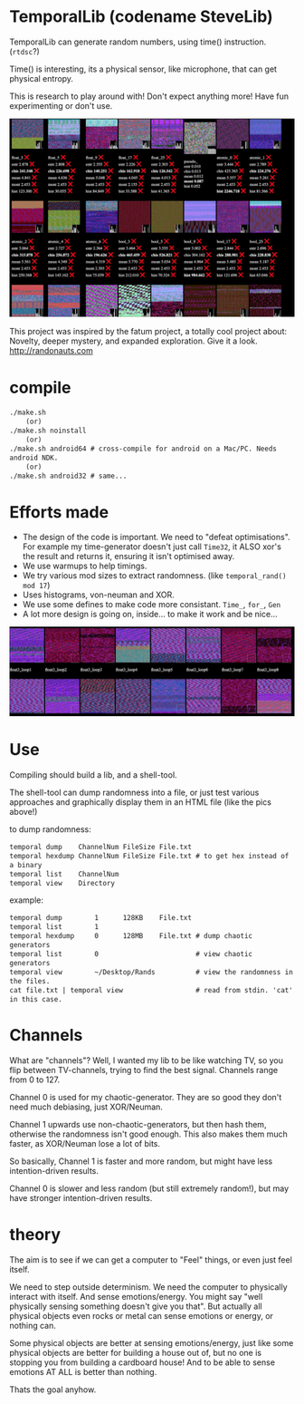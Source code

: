 
# TemporalLib (codename SteveLib)

TemporalLib can generate random numbers, using time() instruction. (`rtdsc`?) 

Time() is interesting, its a physical sensor, like microphone, that can get physical entropy.

This is research to play around with! Don't expect anything more! Have fun experimenting or don't use.

![Temporal Randomness](resources/screenshot.png)

This project was inspired by the fatum project, a totally cool project about: Novelty, deeper mystery, and expanded exploration. Give it a look. http://randonauts.com    


# compile

	./make.sh
		(or)	
	./make.sh noinstall
		(or)	
	./make.sh android64 # cross-compile for android on a Mac/PC. Needs android NDK.
		(or)	
	./make.sh android32 # same...


# Efforts made

* The design of the code is important. We need to "defeat optimisations". For example my time-generator doesn't just call `Time32`, it ALSO xor's the result and returns it, ensuring it isn't optimised away.
* We use warmups to help timings.
* We try various mod sizes to extract randomness. (like `temporal_rand() mod 17`)
* Uses histograms, von-neuman and XOR.
* We use some defines to make code more consistant. `Time_`, `for_`, `Gen`
* A lot more design is going on, inside... to make it work and be nice...

![Temporal Randomness](resources/screenshot2.jpg)



# Use

Compiling should build a lib, and a shell-tool.

The shell-tool can dump randomness into a file, or just test various approaches and graphically display them in an HTML file (like the pics above!)

to dump randomness:

	temporal dump    ChannelNum FileSize File.txt
	temporal hexdump ChannelNum FileSize File.txt # to get hex instead of a binary
	temporal list    ChannelNum
	temporal view    Directory
		
example:

	temporal dump        1      128KB    File.txt
	temporal list        1
	temporal hexdump     0      128MB    File.txt # dump chaotic generators
	temporal list        0                        # view chaotic generators
	temporal view        ~/Desktop/Rands          # view the randomness in the files.
	cat file.txt | temporal view                  # read from stdin. 'cat' in this case.



# Channels

What are "channels"? Well, I wanted my lib to be like watching TV, so you flip between TV-channels, trying to find the best signal. Channels range from 0 to 127.

Channel 0 is used for my chaotic-generator. They are so good they don't need much debiasing, just XOR/Neuman.

Channel 1 upwards use non-chaotic-generators, but then hash them, otherwise the randomness isn't good enough. This also makes them much faster, as XOR/Neuman lose a lot of bits.

So basically, Channel 1 is faster and more random, but might have less intention-driven results.

Channel 0 is slower and less random (but still extremely random!), but may have stronger intention-driven results.



# theory

The aim is to see if we can get a computer to "Feel" things, or even just feel itself.

We need to step outside determinism. We need the computer to physically interact with itself. And sense emotions/energy. You might say "well physically sensing something doesn't give you that". But actually all physical objects even rocks or metal can sense emotions or energy, or nothing can.

Some physical objects are better at sensing emotions/energy, just like some physical objects are better for building a house out of, but no one is stopping you from building a cardboard house! And to be able to sense emotions AT ALL is better than nothing.

Thats the goal anyhow.

